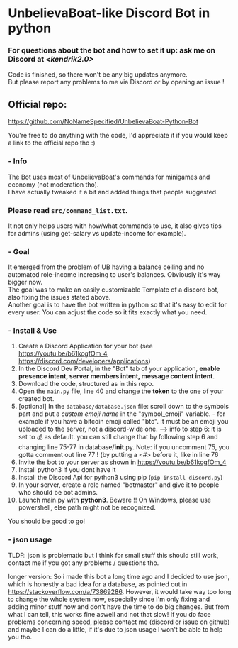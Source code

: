 # **UnbelievaBoat-like Discord Bot in python**
### For questions about the bot and how to set it up: ask me on Discord at *<kendrik2.0>*

Code is finished, so there won't be any big updates anymore.  
But please report any problems to me via Discord or by opening an issue !

## Official repo:   
https://github.com/NoNameSpecified/UnbelievaBoat-Python-Bot

You're free to do anything with the code, I'd appreciate it if you would keep a link to the official repo tho :)


### - Info
The Bot uses most of UnbelievaBoat's commands for minigames and economy (not moderation tho).  
I have actually tweaked it a bit and added things that people suggested. 

### Please read `src/command_list.txt`.
It not only helps users with how/what commands to use, it also gives tips for admins (using get-salary vs update-income for example).

### - Goal
It emerged from the problem of UB having a balance ceiling and no automated role-income increasing to user's balances. Obviously it's way bigger now.  
The goal was to make an easily customizable Template of a discord bot, also fixing the issues stated above.  
Another goal is to have the bot written in python so that it's easy to edit for every user. You can adjust the code so it fits exactly what you need.

### - Install & Use
1. Create a Discord Application for your bot (see https://youtu.be/b61kcgfOm_4, https://discord.com/developers/applications)
2. In the Discord Dev Portal, in the "Bot" tab of your application, **enable presence intent, server members intent, message content intent**.
3. Download the code, structured as in this repo.
4. Open the `main.py` file, line 40 and change the **token** to the one of your created bot.
5. [optional] In the `database/database.json` file: scroll down to the symbols part and put a *custom emoji name* in the "symbol_emoji" variable. - for example if you have a bitcoin emoji called "btc". It must be an emoji you uploaded to the server, not a discord-wide one.
    --> info to step 6: it is set to 💰 as default. you can still change that by following step 6 and changing line 75-77 in database/__init__.py. Note: if you uncomment 75, you gotta comment out line 77 ! (by putting a <#> before it, like in line 76
6. Invite the bot to your server as shown in https://youtu.be/b61kcgfOm_4
7. Install python3 if you dont have it
8. Install the Discord Api for python3 using pip (`pip install discord.py`)
9. In your server, create a role named "botmaster" and give it to people who should be bot admins.
10. Launch main.py with **python3**. Beware !! On Windows, please use powershell, else path might not be recognized.

You should be good to go!


### - json usage
TLDR: json is problematic but I think for small stuff this should still work, contact me if you got any problems / questions tho.  

longer version: So i made this bot a long time ago and I decided to use json, which is honestly a bad idea for a database, as pointed out in https://stackoverflow.com/a/73869286.
However, it would take way too long to change the whole system now, especially since I'm only fixing and adding minor stuff now and don't have the time to do big changes.
But from what I can tell, this works fine aswell and not that slow! If you do face problems concerning speed, please contact me (discord or issue on github) and maybe I can do a little, if it's due to json usage I won't be able to help you tho.
